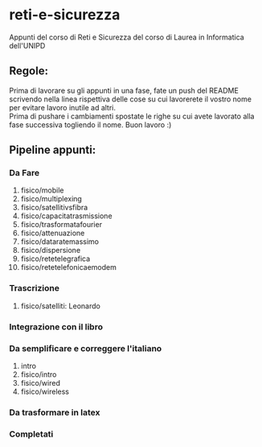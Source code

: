 # reti-e-sicurezza
Appunti del corso di Reti e Sicurezza del corso di Laurea in Informatica dell'UNIPD

## Regole:
Prima di lavorare su gli appunti in una fase, fate un push del README scrivendo nella linea rispettiva delle cose su cui lavorerete il vostro nome per evitare lavoro inutile ad altri.<br>
Prima di pushare i cambiamenti spostate le righe su cui avete lavorato alla fase successiva togliendo il nome. Buon lavoro :) 
## Pipeline appunti:
### Da Fare 
<ol>
    <li>fisico/mobile</li>
    <li>fisico/multiplexing</li>
    <li>fisico/satellitivsfibra</li>
    <li>fisico/capacitatrasmissione</li>
    <li>fisico/trasformatafourier</li>
    <li>fisico/attenuazione</li>
    <li>fisico/dataratemassimo</li>
    <li>fisico/dispersione</li>
    <li>fisico/retetelegrafica</li>
    <li>fisico/retetelefonicaemodem</li>
</ol>

### Trascrizione
<ol>
    <li>fisico/satelliti: Leonardo</li>
</ol>

### Integrazione con il libro
<ol>
    
</ol>

### Da semplificare e correggere l'italiano
<ol>
	<li>intro</li>
	<li>fisico/intro</li>
	<li>fisico/wired</li>
    <li>fisico/wireless</li> 
</ol>

### Da trasformare in latex
<ol>
</ol>

### Completati
<ol>
</ol>
